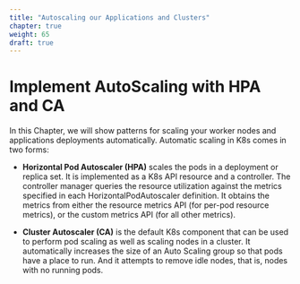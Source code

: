 ```yaml
---
title: "Autoscaling our Applications and Clusters"
chapter: true
weight: 65
draft: true
---
```


# Implement AutoScaling with HPA and CA

In this Chapter, we will show patterns for scaling your worker nodes and applications deployments automatically. Automatic scaling in K8s comes in two forms:

* **Horizontal Pod Autoscaler (HPA)** scales the pods in a deployment or replica set. It is implemented as a K8s API resource and a controller. The controller manager queries the resource utilization against the metrics specified in each HorizontalPodAutoscaler definition. It obtains the metrics from either the resource metrics API (for per-pod resource metrics), or the custom metrics API (for all other metrics).

* **Cluster Autoscaler (CA)** is the default K8s component that can be used to perform pod scaling as well as scaling nodes in a cluster. It automatically increases the size of an Auto Scaling group so that pods have a place to run. And it attempts to remove idle nodes, that is, nodes with no running pods.

